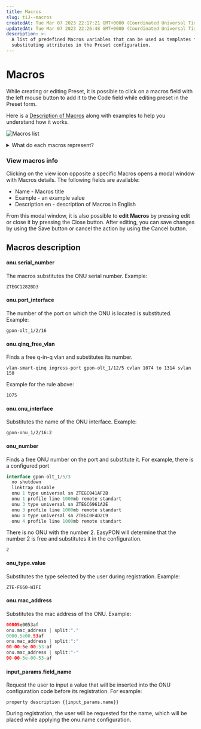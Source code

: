 ```yaml
---
title: Macros
slug: tiJ--macros
createdAt: Tue Mar 07 2023 22:17:21 GMT+0000 (Coordinated Universal Time)
updatedAt: Tue Mar 07 2023 22:26:48 GMT+0000 (Coordinated Universal Time)
description: >-
  A list of predefined Macros variables that can be used as templates for
  substituting attributes in the Preset configuration.
---
```


# Macros

While creating or editing Preset, it is possible to click on a macros field with the left mouse button to add it to the Code field while editing preset in the Preset form.

Here is a [Description of Macros](macros.md#macros-description) along with examples to help you understand how it works.

![Macros list](../.gitbook/assets/hlF6DGDCJgwJSWglb7QNG\_image.png)

<details>

<summary>What do each macros represent?</summary>

* onu.serial\_number - serial number of the ONU
* onu.port\_interface - ONU port interface
* onu.qinq\_free\_vlan - free qinq vlan ONU port
* onu.onu\_interface - ONU interface
* onu\_number - ONU number
* onu.name - ONU name
* onu\_type.value - ONU type value
* onu.mac\_address - ONU mac address
* onu.mac\_address | split "." - mac address of the current ONU, separated by the dot character
* onu.mac\_address | split "-" - mac address of the current ONU, separated by the dash character
* input\_params.field\_name - field name input\_params

You can view examples of their samples [here](https://app.gitbook.com/o/FLfeqEYvh9QVB713VXQE/s/MviMfLPCHms6Yo2oirJF/\~/changes/5/macros/macros-descriptions).

</details>

### View macros info

Clicking on the view icon opposite a specific Macros opens a modal window with Macros details. The following fields are available:

* Name - Macros title
* Example - an example value
* Description en - description of Macros in English

From this modal window, it is also possible to **edit Macros** by pressing edit or close it by pressing the Close button. After editing, you can save changes by using the Save button or cancel the action by using the Cancel button.

## Macros description

#### onu.serial\_number

The macros substitutes the ONU serial number. Example:

```clike
ZTEGC1282BD3
```

#### onu.port\_interface

The number of the port on which the ONU is located is substituted. Example:

```clike
gpon-olt_1/2/16
```

#### onu.qinq\_free\_vlan

Finds a free q-in-q vlan and substitutes its number.

```clike
vlan-smart-qinq ingress-port gpon-olt_1/12/5 cvlan 1074 to 1314 svlan 150
```

Example for the rule above:

```clike
1075
```

#### onu.onu\_interface

Substitutes the name of the ONU interface. Example:

```clike
gpon-onu_1/2/16:2
```

#### onu\_number

Finds a free ONU number on the port and substitute it. For example, there is a configured port

```csharp
interface gpon-olt_1/5/3
  no shutdown
  linktrap disable
  onu 1 type universal sn ZTEGC041AF2B
  onu 1 profile line 1000mb remote standart 
  onu 3 type universal sn ZTEGC6961A2E
  onu 3 profile line 1000mb remote standart 
  onu 4 type universal sn ZTEGC0F4D2C9
  onu 4 profile line 1000mb remote standart 
```

There is no ONU with the number 2. EasyPON will determine that the number 2 is free and substitutes it in the configuration.

```clike
2 
```

#### onu\_type.value

Substitutes the type selected by the user during registration. Example:

```clike
ZTE-F660-WIFI
```

#### onu.mac\_address

Substitutes the mac address of the ONU. Example:

```kotlin
00005e0053af
onu.mac_address | split:"."
0000.5e00.53af
onu.mac_address | split:":"
00:00:5e:00:53:af
onu.mac_address | split:"-"
00-00-5e-00-53-af
```

#### input\_params.field\_name

Request the user to input a value that will be inserted into the ONU configuration code before its registration. For example:

```clike
property description {{input_params.name}}
```

During registration, the user will be requested for the name, which will be placed while applying the onu.name configuration.
